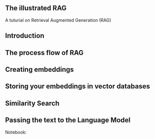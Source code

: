 ## The illustrated RAG

A tuturial on Retrieval Augmented Generation (RAG)

## Introduction

## The process flow of RAG

## Creating embeddings

## Storing your embeddings in vector databases

## Similarity Search

## Passing the text to the Language Model

Notebook: 